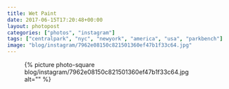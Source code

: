 ```yaml
---
title: Wet Paint
date: 2017-06-15T17:20:48+00:00
layout: photopost
categories: ["photos", "instagram"]
tags: ["centralpark", "nyc", "newyork", "america", "usa", "parkbench"]
image: "blog/instagram/7962e08150c821501360ef47b1f33c64.jpg"
---
```


<figure class="photo photo--square">
  {% picture photo-square blog/instagram/7962e08150c821501360ef47b1f33c64.jpg alt="" %}
</figure>


